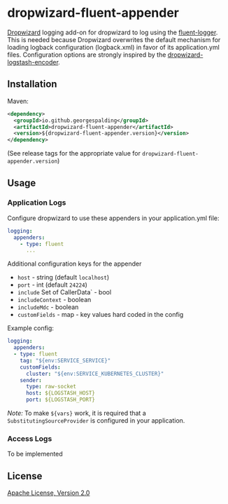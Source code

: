 # dropwizard-fluent-appender

[Dropwizard](http://dropwizard.io/) logging add-on for dropwizard to log using the [fluent-logger](https://github.com/fluent/fluent-logger-node).
This is needed because Dropwizard overwrites the default mechanism for loading logback configuration (logback.xml) in favor of its application.yml files.
Configuration options are strongly inspired by the [dropwizard-logstash-encoder](https://github.com/Wikia/dropwizard-logstash-encoder).

## Installation
Maven:
```xml
<dependency>
  <groupId>io.github.georgespalding</groupId>
  <artifactId>dropwizard-fluent-appender</artifactId>
  <version>${dropwizard-fluent-appender.version}</version>
</dependency>
```
(See release tags for the appropriate value for `dropwizard-fluent-appender.version`)

## Usage
### Application Logs
Configure dropwizard to use these appenders in your application.yml file:
```yml
logging:
  appenders:
    - type: fluent
      ...
```

Additional configuration keys for the appender
* `host` - string (default `localhost`)
* `port` - int (default `24224`)
* `include` Set of CallerData` - bool
* `includeContext` - boolean
* `includeMdc` - boolean
* `customFields` - map - key values hard coded in the config

Example config:
```yaml
logging:
  appenders:
  - type: fluent
    tag: "${env:SERVICE_SERVICE}"
    customFields:
      cluster: "${env:SERVICE_KUBERNETES_CLUSTER}"
    sender:
      type: raw-socket
      host: ${LOGSTASH_HOST}
      port: ${LOGSTASH_PORT}
```

*Note:* To make `${vars}` work, it is required that a `SubstitutingSourceProvider` is configured in your application.

### Access Logs
To be implemented

## License

[Apache License, Version 2.0](http://www.apache.org/licenses/)